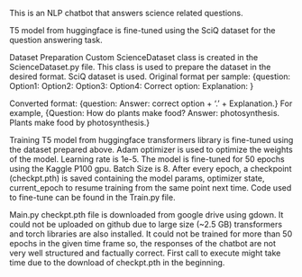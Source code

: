 This is an NLP chatbot that answers science related questions.

T5 model from huggingface is fine-tuned using the SciQ dataset for the question answering task.

Dataset Preparation
Custom ScienceDataset class is created in the ScienceDataset.py file. This class is used to prepare the dataset in the desired format. SciQ dataset is used.
Original format per sample:
{question:
Option1:
Option2:
Option3:
Option4:
Correct option:
Explanation:
}

Converted format:
{question:
Answer: correct option + ‘.’ + Explanation.}
For example,
{Question: How do plants make food?
Answer: photosynthesis. Plants make food by photosynthesis.}

Training
T5 model from huggingface transformers library is fine-tuned using the dataset prepared above. 
Adam optimizer is used to optimize the weights of the model. 
Learning rate is 1e-5.
The model is fine-tuned for 50 epochs using the Kaggle P100 gpu.
Batch Size is 8.
After every epoch, a checkpoint (checkpt.pth) is saved containing the model params, optimizer state, current_epoch to resume training from the same point next time.
Code used to fine-tune can be found in the Train.py file.

Main.py
checkpt.pth file is downloaded from google drive using gdown. It could not be uploaded on github due to large size (~2.5 GB)
 transformers and torch libraries are also installed.
It could not be trained for more than 50 epochs in the given time frame so, the responses of the chatbot are not very well structured and factually correct. 
First call to execute might take time due to the download of checkpt.pth in the beginning. 
